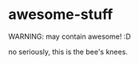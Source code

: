 awesome-stuff
=============

WARNING: may contain awesome! :D

no seriously, this is the bee's knees.
